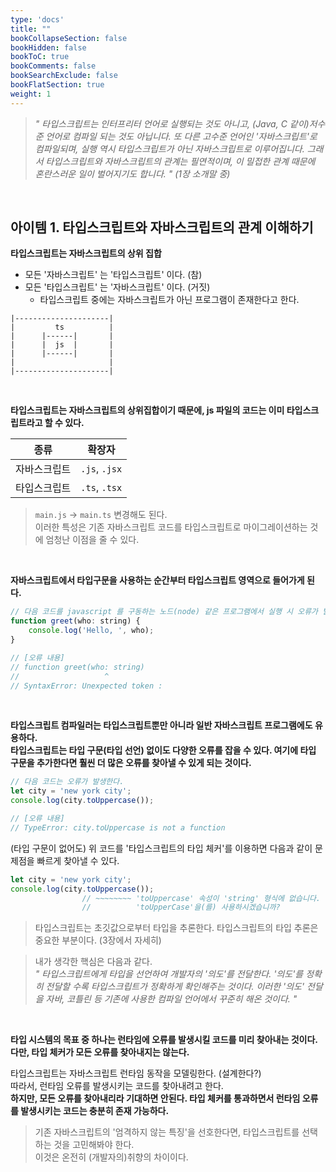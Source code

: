 ```yaml
---
type: 'docs'
title: ""
bookCollapseSection: false
bookHidden: false
bookToC: true
bookComments: false
bookSearchExclude: false
bookFlatSection: true
weight: 1
---
```


> *" 타입스크립트는 인터프리터 언어로 실행되는 것도 아니고, (Java, C 같이)저수준 언어로 컴파일 되는 것도 아닙니다. 또 다른 고수준 언어인 '자바스크립트'로 컴파일되며, 실행 역시 타입스크립트가 아닌 자바스크립트로 이루어집니다. 그래서 타입스크립트와 자바스크립트의 관계는 필연적이며, 이 밀접한 관계 때문에 혼란스러운 일이 벌어지기도 합니다. " (1장 소개말 중)* 

<br>

## 아이템 1. 타입스크립트와 자바스크립트의 관계 이해하기

**타입스크립트는 자바스크립트의 상위 집합** <br>
- 모든 '자바스크립트' 는 '타입스크립트' 이다. (참)
- 모든 '타입스크립트' 는 '자바스크립트' 이다. (거짓)
  -  타입스크립트 중에는 자바스크립트가 아닌 프로그램이 존재한다고 한다.

```text
|---------------------|
|         ts          |
|      |------|       |
|      |  js  |       |
|      |------|       |
|                     |
|---------------------|
```

<br>

**타입스크립트는 자바스크립트의 상위집합이기 때문에, js 파일의 코드는 이미 타입스크립트라고 할 수 있다.**

|종류|확장자|
|-|-|
|자바스크립트|`.js`, `.jsx`|
|타입스크립트|`.ts`, `.tsx`|

> `main.js` → `main.ts` 변경해도 된다. <br>
> 이러한 특성은 기존 자바스크립트 코드를 타입스크립트로 마이그레이션하는 것에 엄청난 이점을 줄 수 있다.

<br>

**자바스크립트에서 타입구문을 사용하는 순간부터 타입스크립트 영역으로 들어가게 된다.**
```js
// 다음 코드를 javascript 를 구동하는 노드(node) 같은 프로그램에서 실행 시 오류가 발생한다.
function greet(who: string) {
    console.log('Hello, ', who);
}

// [오류 내용]
// function greet(who: string)
//                   ^
// SyntaxError: Unexpected token :
```

<br>

**타입스크립트 컴파일러는 타입스크립트뿐만 아니라 일반 자바스크립트 프로그램에도 유용하다.** <br>
**타입스크립트는 타입 구문(타입 선언) 없이도 다양한 오류를 잡을 수 있다. 여기에 타입 구문을 추가한다면 훨씬 더 많은 오류를 찾아낼 수 있게 되는 것이다.**

```js
// 다음 코드는 오류가 발생한다.
let city = 'new york city';
console.log(city.toUppercase());

// [오류 내용]
// TypeError: city.toUppercase is not a function
```

(타입 구문이 없어도) 위 코드를 '타입스크립트의 타입 체커'를 이용하면 다음과 같이 문제점을 빠르게 찾아낼 수 있다.

```ts
let city = 'new york city';
console.log(city.toUppercase());
                // ~~~~~~~~ 'toUppercase' 속성이 'string' 형식에 없습니다.
                //          'toUpperCase'을(를) 사용하시겠습니까?
```

> 타입스크립트는 초깃값으로부터 타입을 추론한다. 타입스크립트의 타입 추론은 중요한 부분이다. (3장에서 자세히)
> <br>


> 내가 생각한 핵심은 다음과 같다. <br>
> *" 타입스크립트에게 타입을 선언하여 개발자의 '의도'를 전달한다. '의도'를 정확히 전달할 수록 타입스크립트가 정확하게 확인해주는 것이다. 이러한 '의도' 전달을 자바, 코틀린 등 기존에 사용한 컴파일 언어에서 꾸준히 해온 것이다. "*

<br>

**타입 시스템의 목표 중 하나는 런타임에 오류를 발생시킬 코드를 미리 찾아내는 것이다.** <br>
**다만, 타입 체커가 모든 오류를 찾아내지는 않는다.**

타입스크립트는 자바스크립트 런타임 동작을 모델링한다. (설계한다?) <br>
따라서, 런타임 오류를 발생시키는 코드를 찾아내려고 한다. <br>
**하지만, 모든 오류를 찾아내리라 기대하면 안된다. 타입 체커를 통과하면서 런타임 오류를 발생시키는 코드는 충분히 존재 가능하다.**

> 기존 자바스크립트의 '엄격하지 않는 특징'을 선호한다면, 타입스크립트를 선택하는 것을 고민해봐야 한다. <br>
> 이것은 온전히 (개발자의)취향의 차이이다.

